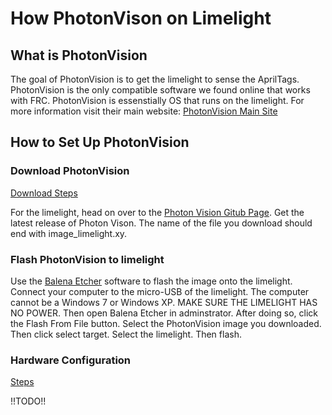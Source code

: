 # How PhotonVison on Limelight

## What is PhotonVision

The goal of PhotonVision is to get the limelight to sense the AprilTags. PhotonVision is the only compatible software we found online that works with FRC. PhotonVision is essenstially OS that runs on the limelight. For more information visit their main website: [PhotonVision Main Site](https://docs.photonvision.org/en/latest/)

## How to Set Up PhotonVision

### Download PhotonVision

[Download Steps](https://www.balena.io/etcher/)

For the limelight, head on over to the [Photon Vision Gitub Page](https://github.com/photonvision/photonvision/releases). Get the latest release of Photon Vison. The name of the file you download should end with image_limelight.xy. 

### Flash PhotonVision to limelight

Use the [Balena Etcher](https://www.balena.io/etcher/) software to flash the image onto the limelight. Connect your computer to the micro-USB of the limelight. The computer cannot be a Windows 7 or Windows XP. MAKE SURE THE LIMELIGHT HAS NO POWER. Then open Balena Etcher in adminstrator. After doing so, click the Flash From File button. Select the PhotonVision image you downloaded. Then click select target. Select the limelight. Then flash.


### Hardware Configuration

[Steps](https://docs.photonvision.org/en/latest/docs/getting-started/installation/sw_install/limelight.html)

!!TODO!!

